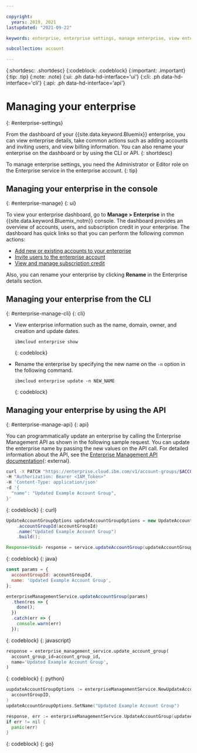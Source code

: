 ```yaml
---

copyright:
  years: 2019, 2021
lastupdated: "2021-09-22"

keywords: enterprise, enterprise settings, manage enterprise, view enterprise, rename enterprise

subcollection: account

---
```


{:shortdesc: .shortdesc}
{:codeblock: .codeblock}
{:important: .important}
{:tip: .tip}
{:note: .note}
{:ui: .ph data-hd-interface='ui'}
{:cli: .ph data-hd-interface='cli'}
{:api: .ph data-hd-interface='api'}

# Managing your enterprise
{: #enterprise-settings}

From the dashboard of your {{site.data.keyword.Bluemix}} enterprise, you can view enterprise details, take common actions such as adding accounts and inviting users, and view billing information. You can also rename your enterprise on the dashboard or by using the CLI or API.
{: shortdesc}

To manage enterprise settings, you need the Administrator or Editor role on the Enterprise service in the enterprise account.
{: tip}

## Managing your enterprise in the console
{: #enterprise-manage}
{: ui}

To view your enterprise dashboard, go to **Manage > Enterprise** in the {{site.data.keyword.Bluemix_notm}} console. The dashboard provides an overview of accounts, users, and subscription credit in your enterprise. The dashboard has quick links so that you can perform the following common actions:
   * [Add new or existing accounts to your enterprise](/docs/account?topic=account-enterprise-add)
   * [Invite users to the enterprise account](/docs/account?topic=account-iamuserinv)
   * [View and manage subscription credit](/docs/billing-usage?topic=billing-usage-subscriptions)

Also, you can rename your enterprise by clicking **Rename** in the Enterprise details section.

## Managing your enterprise from the CLI
{: #enterprise-manage-cli}
{: cli}

* View enterprise information such as the name, domain, owner, and creation and update dates.

  ```
  ibmcloud enterprise show
  ```
  {: codeblock}
  
* Rename the enterprise by specifying the new name on the `-n` option in the following command.

   ```
   ibmcloud enterprise update -n NEW_NAME
   ```
   {: codeblock}

## Managing your enterprise by using the API
{: #enterprise-manage-api}
{: api}

You can programmatically update an enterprise by calling the Enterprise Management API as shown in the following sample request. You can update the enterprise name by passing the new values on the API call. For detailed information about the API, see the [Enterprise Management API documentation](https://{DomainName}/apidocs/enterprise-apis/enterprise#update-an-enterprise){: external}.

```bash
curl -X PATCH "https://enterprise.cloud.ibm.com/v1/account-groups/$ACCOUNT_GROUP_ID" 
-H "Authorization: Bearer <IAM_Token>" 
-H 'Content-Type: application/json' 
-d '{
  "name": "Updated Example Account Group",
}'
```
{: codeblock}
{: curl}

```java
UpdateAccountGroupOptions updateAccountGroupOptions = new UpdateAccountGroupOptions.Builder()
    .accountGroupId(accountGroupId)
    .name("Updated Example Account Group")
    .build();

Response<Void> response = service.updateAccountGroup(updateAccountGroupOptions).execute();
```
{: codeblock}
{: java}

```javascript
const params = {
  accountGroupId: accountGroupId,
  name: 'Updated Example Account Group',
};

enterpriseManagementService.updateAccountGroup(params)
  .then(res => {
    done();
  })
  .catch(err => {
    console.warn(err)
  });
```
{: codeblock}
{: javascript}

```python
response = enterprise_management_service.update_account_group(
  account_group_id=account_group_id,
  name='Updated Example Account Group',
)
```
{: codeblock}
{: python}

```go
uupdateAccountGroupOptions := enterpriseManagementService.NewUpdateAccountGroupOptions(
  accountGroupID,
)
updateAccountGroupOptions.SetName("Updated Example Account Group")

response, err := enterpriseManagementService.UpdateAccountGroup(updateAccountGroupOptions)
if err != nil {
  panic(err)
}
```
{: codeblock}
{: go}

